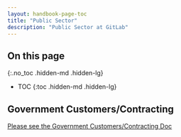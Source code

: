 ```yaml
---
layout: handbook-page-toc
title: "Public Sector"
description: "Public Sector at GitLab"
---
```


## On this page
{:.no_toc .hidden-md .hidden-lg}

- TOC
{:toc .hidden-md .hidden-lg}

## Government Customers/Contracting

[Please see the Government Customers/Contracting Doc](https://docs.google.com/document/d/1u81wxeSOqkIRWgq53YTWoFhWjqtEVnGC0NEgno-yEJc/edit#bookmark=id.fqk8j57a9uja)
